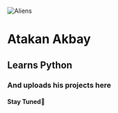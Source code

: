 ![Aliens](https://github.com/atakanwhite/atakanwhite/assets/161921062/bfd16f08-0638-4556-808f-7171f97f1ff0)

<h1>Atakan Akbay </h1>
<h2>Learns Python </h2>
<h3>And uploads his projects here </h3>
<h4>Stay Tuned💎 </h4>

